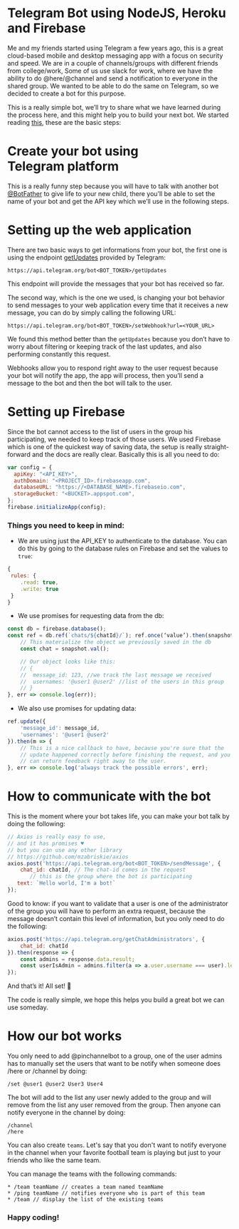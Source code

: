 # Telegram Bot using NodeJS, Heroku and Firebase

Me and my friends started using Telegram a few years ago, this is a great cloud-based mobile and desktop messaging app with a focus on security and speed. We are in a couple of channels/groups with different friends from college/work, Some of us use slack for work, where we have the ability to do @here/@channel and send a notification to everyone in the shared group. We wanted to be able to do the same on Telegram, so we decided to create a bot for this purpose.

This is a really simple bot, we’ll try to share what we have learned during the process here, and this might help you to build your next bot.
We started reading [this](https://core.telegram.org/bots), these are the basic steps:

# Create your bot using Telegram platform

This is a really funny step because you will have to talk with another bot [@BotFather](https://telegram.me/botfather) to give life to your new child, there you’ll be able to set the name of your bot and get the API key which we’ll use in the following steps.

# Setting up the web application

There are two basic ways to get informations from your bot, the first one is using the endpoint [getUpdates](https://core.telegram.org/bots/api#getupdates) provided by Telegram:
```
https://api.telegram.org/bot<BOT_TOKEN>/getUpdates
```

This endpoint will provide the messages that your bot has received so far.

The second way, which is the one we used, is changing your bot behavior to send messages to your web application every time that it receives a new message, you can do by simply calling the following URL:
```
https://api.telegram.org/bot<BOT_TOKEN>/setWebhook?url=<YOUR_URL>
```

We found this method better than the `getUpdates` because you don’t have to worry about filtering or keeping track of the last updates, and also performing constantly this request.

Webhooks allow you to respond right away to the user request because your bot will notify the app, the app will process, then you’ll send a message to the bot and then the bot will talk to the user.

# Setting up Firebase

Since the bot cannot access to the list of users in the group his participating, we needed to keep track of those users. We used Firebase which is one of the quickest way of saving data, the setup is really straight-forward and the docs are really clear.
Basically this is all you need to do:

```javascript
var config = {
  apiKey: "<API_KEY>",
  authDomain: "<PROJECT_ID>.firebaseapp.com",
  databaseURL: "https://<DATABASE_NAME>.firebaseio.com",
  storageBucket: "<BUCKET>.appspot.com",
};
firebase.initializeApp(config);

```

### Things you need to keep in mind:

* We are using just the API_KEY to authenticate to the database. You can do this by going to the database rules on Firebase and set the values to `true`:

```javascript
{
 rules: {
    .read: true,
    .write: true
 }
}
```

* We use promises for requesting data from the db:

```javascript
const db = firebase.database();
const ref = db.ref(`chats/${chatId}/`); ref.once(‘value’).then(snapshot => {
    // This materialize the object we previously saved in the db
    const chat = snapshot.val();

    // Our object looks like this:
    // {
    //  message_id: 123, //we track the last message we received
    //  usernames: '@user1 @user2' //list of the users in this group
    // }
}, err => console.log(err));
```

* We also use promises for updating data:

```javascript
ref.update({
    'message_id': message_id,
    'usernames': '@user1 @user2'
}).then(m => {
    // This is a nice callback to have, because you're sure that the
    // update happened correctly before finishing the request, and you
    // can return feedback right away to the user.
}, err => console.log('always track the possible errors', err);
```

# How to communicate with the bot

This is the moment where your bot takes life, you can make your bot talk by doing the following:

```javascript
// Axios is really easy to use,
// and it has promises ♥
// but you can use any other library
// https://github.com/mzabriskie/axios
axios.post('https://api.telegram.org/bot<BOT_TOKEN>/sendMessage', {
    chat_id: chatId, // The chat-id comes in the request
       // this is the group where the bot is participating
   text: `Hello world, I'm a bot!`
});
```

Good to know: if you want to validate that a user is one of the administrator of the group you will have to perform an extra request, because the message doesn’t contain this level of information, but you only need to do the following:

```javascript
axios.post('https://api.telegram.org/getChatAdministrators', {
    chat_id: chatId
}).then(response => {
    const admins = response.data.result;
    const userIsAdmin = admins.filter(a => a.user.username === user).length > 0;
});
```

And that’s it! All set! :1st_place_medal:

The code is really simple, we hope this helps you build a great bot we can use someday.

# How our bot works

You only need to add @pinchannelbot to a group, one of the user admins has to manually set the users that want to be notify when someone does /here or /channel by doing:

```
/set @user1 @user2 User3 User4
```

The bot will add to the list any user newly added to the group and will remove from the list any user removed from the group.
Then anyone can notify everyone in the channel by doing:
```
/channel
/here
```

You can also create `teams`. Let's say that you don't want to notify everyone in the channel when your favorite football team is playing but just to your friends who like the same team.

You can manage the teams with the following commands:
```
* /team teamName // creates a team named teamName
* /ping teamName // notifies everyone who is part of this team
* /team // display the list of the existing teams
```

### Happy coding!